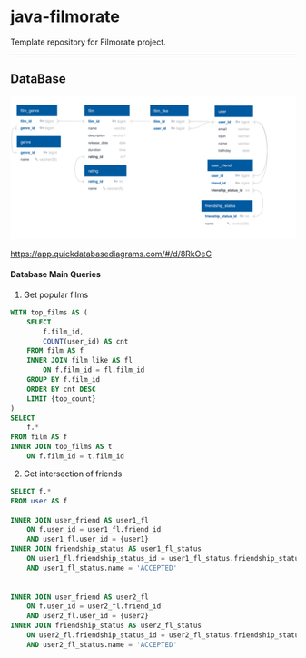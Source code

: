# java-filmorate
Template repository for Filmorate project.

---

## DataBase

![DataBase Diagram](dataBaseDiagram.svg)

https://app.quickdatabasediagrams.com/#/d/8RkOeC

#### Database Main Queries

1. Get popular films
```sql
WITH top_films AS (
    SELECT
        f.film_id,
        COUNT(user_id) AS cnt 
    FROM film AS f
    INNER JOIN film_like AS fl
        ON f.film_id = fl.film_id
    GROUP BY f.film_id
    ORDER BY cnt DESC
    LIMIT {top_count}
)
SELECT
    f.*
FROM film AS f
INNER JOIN top_films AS t
    ON f.film_id = t.film_id
```
2. Get intersection of friends
```sql
SELECT f.*
FROM user AS f

INNER JOIN user_friend AS user1_fl
    ON f.user_id = user1_fl.friend_id
    AND user1_fl.user_id = {user1}
INNER JOIN friendship_status AS user1_fl_status
    ON user1_fl.friendship_status_id = user1_fl_status.friendship_status_id
    AND user1_fl_status.name = 'ACCEPTED'


INNER JOIN user_friend AS user2_fl
    ON f.user_id = user2_fl.friend_id
    AND user2_fl.user_id = {user2}
INNER JOIN friendship_status AS user2_fl_status
    ON user2_fl.friendship_status_id = user2_fl_status.friendship_status_id
    AND user2_fl_status.name = 'ACCEPTED'
```